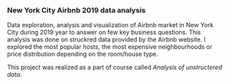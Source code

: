 <h3>New York City Airbnb 2019 data analysis</h3>

Data exploration, analysis and visualization of Airbnb market in New York City during 2019 year to answer on few key business questions. This analysis was done on struckred data provided by the Airbnb website. I explored the most popular hosts, the most expensive neighbourhoods or price distribution depending on the room/house type.

This project was realized as a part of course called <i>Analysis of unstructered data</i>.
